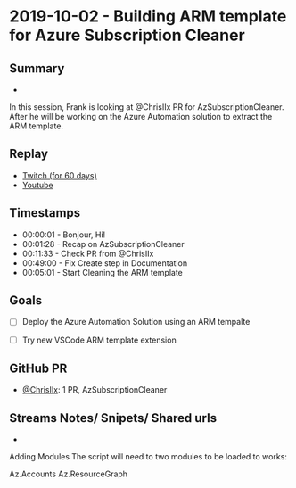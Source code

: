 
# 2019-10-02 - Building ARM template for Azure Subscription Cleaner

## Summary
-

In this session, Frank is looking at @ChrisIIx PR for AzSubscriptionCleaner.
After he will be working on the Azure Automation solution to extract the ARM template.

## Replay


- [Twitch (for 60 days)](https://www.twitch.tv/videos/489343957)
- [Youtube](https://youtu.be/vBN-oaIRki8)


## Timestamps


- 00:00:01 - Bonjour, Hi!
- 00:01:28 - Recap on AzSubscriptionCleaner
- 00:11:33 - Check PR from @ChrisIIx 
- 00:49:00 - Fix Create step in Documentation
- 00:05:01 - Start Cleaning the ARM template


Goals
-----

- [ ] Deploy the Azure Automation Solution using an ARM tempalte
- [ ] Try new VSCode ARM template extension 


GitHub PR
---------

- [@ChrisIIx](https://www.twitch.tv/@ChrisIIx):  1 PR, AzSubscriptionCleaner


Streams Notes/ Snipets/ Shared urls
-----------------------------------

- 
Adding Modules
The script will need to two modules to be loaded to works:

Az.Accounts
Az.ResourceGraph
